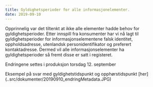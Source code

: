 ```yaml
---
title: Gyldighetsperioder for alle informasjonelementer.
date: 2019-09-10
---
```


Opprinnelig var det tiltenkt at ikke alle elementer hadde behov for gyldighetsperioder. Etter innspill fra konsumenter har vi nå 
lagt til gyldighetsperioder for informasjonselementene falsk identitet, oppholdsadresse, utenlandsk personidentifikator og preferert 
kontaktadresse. Dermed vil alle informasjonselementer ha gyldighetsperioder så fremt disse er satt i registeret. 

Endringene settes i produksjon torsdag 12. september

Eksempel på svar med gyldighetstidspunkt og opphørstidspunkt [her] (..src/dokumenter/20190910_endringMetadata.JPG) 

